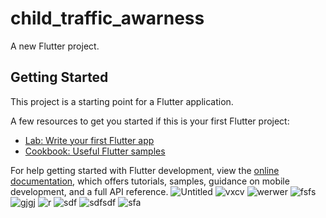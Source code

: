# child_traffic_awarness

A new Flutter project.

## Getting Started

This project is a starting point for a Flutter application.

A few resources to get you started if this is your first Flutter project:

- [Lab: Write your first Flutter app](https://docs.flutter.dev/get-started/codelab)
- [Cookbook: Useful Flutter samples](https://docs.flutter.dev/cookbook)

For help getting started with Flutter development, view the
[online documentation](https://docs.flutter.dev/), which offers tutorials,
samples, guidance on mobile development, and a full API reference.
![Untitled](https://user-images.githubusercontent.com/84958454/227647278-d9f3d8fc-b361-4680-8925-5143463e9823.jpg)
![vxcv](https://user-images.githubusercontent.com/84958454/227647281-1bb2ef1d-a12a-46a3-b565-bf644994f785.jpg)
![werwer](https://user-images.githubusercontent.com/84958454/227647285-663165b5-6c42-4e0e-911d-03a4efdab89e.jpg)
![fsfs](https://user-images.githubusercontent.com/84958454/227647286-c6e9b94c-d41e-4af8-afe2-41c530a10284.jpg)
![gjgj](https://user-images.githubusercontent.com/84958454/227647287-ca476c66-da09-428f-9dec-cd7c2ad090b8.jpg)
![r](https://user-images.githubusercontent.com/84958454/227647291-580ea3dc-93b4-4d4a-9c18-d922c6b26602.jpg)
![sdf](https://user-images.githubusercontent.com/84958454/227647297-750e370f-8504-481a-94da-cc6881362baf.jpg)
![sdfsdf](https://user-images.githubusercontent.com/84958454/227647301-67c9c9fe-dc14-4f2b-b1ab-bbf36521be82.jpg)
![sfa](https://user-images.githubusercontent.com/84958454/227647302-a8bdd455-f7c3-40c4-b1bb-d9e5a716317f.jpg)
